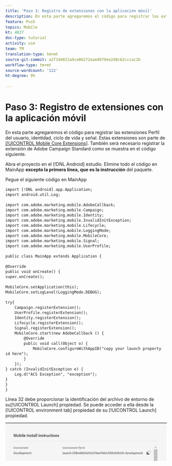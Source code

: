 ```yaml
---
title: 'Paso 3: Registro de extensiones con la aplicación móvil'
description: En esta parte agregaremos el código para registrar las extensiones UserProfile, Identity, Lifecycle y Signal.
feature: Push
topics: Mobile
kt: 4827
doc-type: tutorial
activity: use
team: TM
translation-type: tm+mt
source-git-commit: a2f194821a9ce06272eaed979ee2d8c62cccac2b
workflow-type: tm+mt
source-wordcount: '122'
ht-degree: 0%

---
```



# Paso 3: Registro de extensiones con la aplicación móvil

En esta parte agregaremos el código para registrar las extensiones Perfil del usuario, identidad, ciclo de vida y señal. Estas extensiones son parte de [[!UICONTROL Mobile Core Extensions]](https://aep-sdks.gitbook.io/docs/using-mobile-extensions/mobile-core). También será necesario registrar la extensión de Adobe Campaign Standard como se muestra en el código siguiente.

Abra el proyecto en el [!DNL Android] estudio. Elimine todo el código en MainApp **excepto la primera línea, que es la instrucción** del paquete.

Pegue el siguiente código en MainApp

```java{.line-numbers}
import [!DNL android].app.Application;
import android.util.Log;

import com.adobe.marketing.mobile.AdobeCallback;
import com.adobe.marketing.mobile.Campaign;
import com.adobe.marketing.mobile.Identity;
import com.adobe.marketing.mobile.InvalidInitException;
import com.adobe.marketing.mobile.Lifecycle;
import com.adobe.marketing.mobile.LoggingMode;
import com.adobe.marketing.mobile.MobileCore;
import com.adobe.marketing.mobile.Signal;
import com.adobe.marketing.mobile.UserProfile;

public class MainApp extends Application {

@Override
public void onCreate() {
super.onCreate();

MobileCore.setApplication(this);
MobileCore.setLogLevel(LoggingMode.DEBUG);

try{
    Campaign.registerExtension();
    UserProfile.registerExtension();
    Identity.registerExtension();
    Lifecycle.registerExtension();
    Signal.registerExtension();
    MobileCore.start(new AdobeCallback () {
        @Override
        public void call(Object o) {
            MobileCore.configureWithAppID("copy your launch property id here");
        }
    });
} catch (InvalidInitException e) {
    Log.d("ACS Exception", "exception");
}
}
}
```

Línea 32 debe proporcionar la identificación del archivo de entorno de su[!UICONTROL  Launch] propiedad. Se puede acceder a ella desde la [!UICONTROL environment tab] propiedad de su [!UICONTROL Launch] propiedad.

![launch-id](assets/launch-id-property.PNG)
